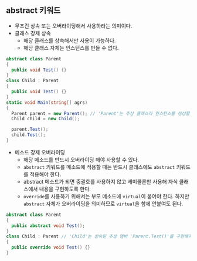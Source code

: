 ## abstract 키워드

- 무조건 상속 또는 오버라이딩해서 사용하라는 의미이다.
- 클래스 강제 상속
    - 해당 클래스를 상속해서만 사용이 가능하다.
    - 해당 클래스 자체는 인스턴스를 만들 수 없다.
    
```csharp
abstract class Parent
{
  public void Test() {}
}
class Child : Parent
{
  public void Test() {}
}
static void Main(string[] agrs) 
{
  Parent parent = new Parent(); // 'Parent'는 추상 클래스라 인스턴스를 생성할 수 없다.
  Child child = new Child();

  parent.Test();
  child.Test();
}
```
    
- 메소드 강제 오버라이딩
    - 해당 메소드를 반드시 오버라이딩 해야 사용할 수 있다.
    - `abstract` 키워드를 메소드에 적용할 때는 반드시 클래스에도 `abstract` 키워드를 적용해야 한다.
    - abstract 메소드가 되면 중괄호를 사용하지 않고 세미콜론만 사용해 자식 클래스에서 내용을 구현하도록 한다.
    - `override`를 사용하기 위해서는 부모 메소드에 `virtual`이 붙어야 한다. 하지만 `abstract` 자체가 오버라이딩을 의미하므로 `virtual`을 함께 안붙여도 된다.
    
```csharp
abstract class Parent
{
  public abstract void Test();
}
class Child : Parent // 'Child'는 상속된 추상 멤버 'Parent.Test()'를 구현해야 한다.
{
  public override void Test() {}
}
```
